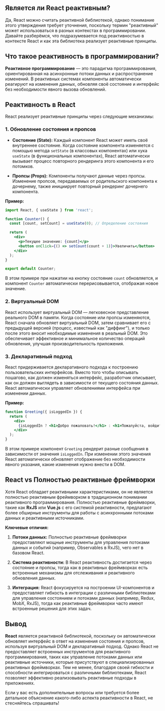 ## Является ли React реактивным?

Да, React можно считать реактивной библиотекой, однако понимание этого утверждения требует уточнения, поскольку термин "реактивный" может использоваться в разных контекстах в программировании. Давайте разберёмся, что подразумевается под реактивностью в контексте React и как эта библиотека реализует реактивные принципы.

## **Что такое реактивность в программировании?**

**Реактивное программирование** — это парадигма программирования, ориентированная на асинхронные потоки данных и распространение изменений. В реактивных системах компоненты автоматически реагируют на изменения данных, обновляя своё состояние и интерфейс без необходимости явного вызова обновлений.

## **Реактивность в React**

React реализует реактивные принципы через следующие механизмы:

### **1. Обновление состояния и пропсов**

- **Состояние (State):** Каждый компонент React может иметь своё внутреннее состояние. Когда состояние компонента изменяется с помощью метода `setState` (в классовых компонентах) или хука `useState` (в функциональных компонентах), React автоматически вызывает процесс повторного рендеринга этого компонента и его потомков.
  
- **Пропсы (Props):** Компоненты получают данные через пропсы. Изменение пропсов, передаваемых от родительского компонента к дочернему, также инициирует повторный рендеринг дочернего компонента.

**Пример:**

```jsx
import React, { useState } from 'react';

function Counter() {
  const [count, setCount] = useState(0); // Определение состояния

  return (
    <div>
      <p>Текущее значение: {count}</p>
      <button onClick={() => setCount(count + 1)}>Увеличить</button>
    </div>
  );
}

export default Counter;
```

В этом примере при нажатии на кнопку состояние `count` обновляется, и компонент `Counter` автоматически перерисовывается, отображая новое значение.

### **2. Виртуальный DOM**

React использует виртуальный DOM — легковесное представление реального DOM в памяти. Когда состояние или пропсы изменяются, React сначала обновляет виртуальный DOM, затем сравнивает его с предыдущей версией (процесс, известный как "диффинг"), и только после этого вносит необходимые изменения в реальный DOM. Это обеспечивает эффективное и минимальное количество операций обновления, улучшая производительность приложения.

### **3. Декларативный подход**

React придерживается декларативного подхода к построению пользовательских интерфейсов. Вместо того чтобы описывать пошагово, как должен изменяться интерфейс, разработчик описывает, как он должен выглядеть в зависимости от текущего состояния данных. React автоматически управляет обновлениями интерфейса при изменении данных.

**Пример:**

```jsx
function Greeting({ isLoggedIn }) {
  return (
    <div>
      {isLoggedIn ? <h1>Добро пожаловать!</h1> : <h1>Пожалуйста, войдите.</h1>}
    </div>
  );
}
```

В этом примере компонент `Greeting` рендерит разные сообщения в зависимости от значения `isLoggedIn`. При изменении этого значения React автоматически обновляет отображение без необходимости явного указания, какие изменения нужно внести в DOM.

## **React vs Полностью реактивные фреймворки**

Хотя React обладает реактивными характеристиками, он не является полностью реактивным фреймворком в традиционном понимании реактивного программирования. Полностью реактивные фреймворки, такие как **RxJS** или **Vue.js** с его системой реактивности, предлагают более обширные инструменты для работы с асинхронными потоками данных и реактивными источниками.

**Ключевые отличия:**

1. **Потоки данных:** Полностью реактивные фреймворки предоставляют мощные инструменты для управления потоками данных и событий (например, Observables в RxJS), чего нет в базовом React.

2. **Система реактивности:** В React реактивность достигается через состояние и пропсы, тогда как в реактивных фреймворках есть встроенные механизмы для отслеживания и реактивного обновления данных.

3. **Интеграция:** React фокусируется на построении UI-компонентов и предоставляет гибкость в интеграции с различными библиотеками для управления состоянием и потоками данных (например, Redux, MobX, RxJS), тогда как реактивные фреймворки часто имеют встроенные решения для этих задач.

## **Вывод**

**React** является реактивной библиотекой, поскольку он автоматически обновляет интерфейс в ответ на изменения состояния и пропсов, используя виртуальный DOM и декларативный подход. Однако React не предоставляет встроенных инструментов для реактивного программирования, таких как управление потоками данных или реактивные источники, которые присутствуют в специализированных реактивных фреймворках. Тем не менее, благодаря своей гибкости и способности интегрироваться с различными библиотеками, React позволяет эффективно реализовывать реактивные подходы в приложениях.

Если у вас есть дополнительные вопросы или требуется более детальное объяснение какого-либо аспекта реактивности в React, не стесняйтесь спрашивать!